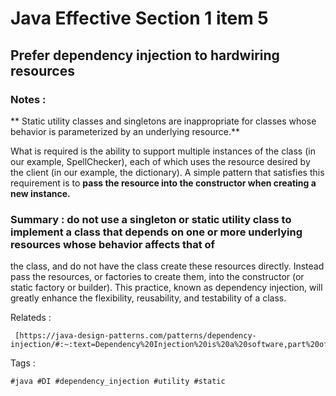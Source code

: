 # Java Effective Section 1 item 5

## Prefer dependency injection to hardwiring resources


### Notes :

** Static utility classes and singletons are inappropriate for classes whose behavior is parameterized by an underlying resource.**

What is required is the ability to support multiple instances of the class (in our example, SpellChecker), each of which uses the resource desired by the client (in our example, the dictionary). A simple pattern that satisfies this requirement is to **pass the resource into the constructor when creating a new instance.**


### Summary : do not use a singleton or static utility class to implement a class that depends on one or more underlying resources whose behavior affects that of
the class, and do not have the class create these resources directly. Instead pass the resources, or factories to create them, into the constructor (or static factory or builder). This practice, known as dependency injection, will greatly enhance the flexibility, reusability, and testability of a class.



Relateds :
```
 [https://java-design-patterns.com/patterns/dependency-injection/#:~:text=Dependency%20Injection%20is%20a%20software,part%20of%20the%20client's%20state.]

```

Tags :
```
#java #DI #dependency_injection #utility #static 

```
